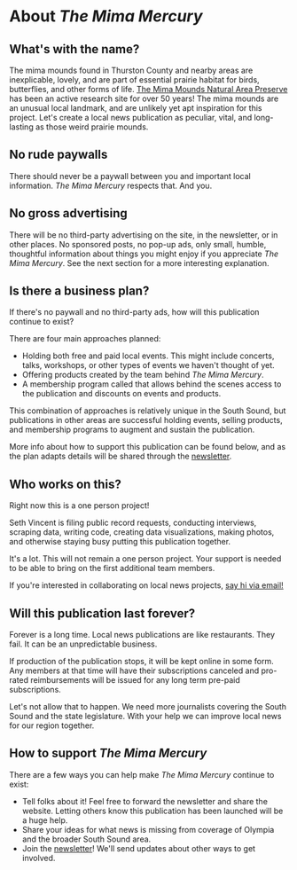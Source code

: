 <script>
import Newsletter from '$components/Newsletter.svelte'
</script>

# About _The Mima Mercury_

## What's with the name?
The mima mounds found in Thurston County and nearby areas are inexplicable, lovely, and are part of essential prairie habitat for birds, butterflies, and other forms of life. [The Mima Mounds Natural Area Preserve](https://www.dnr.wa.gov/MimaMounds) has been an active research site for over 50 years! The mima mounds are an unusual local landmark, and are unlikely yet apt inspiration for this project. Let's create a local news publication as peculiar, vital, and long-lasting as those weird prairie mounds. 

## No rude paywalls
There should never be a paywall between you and important local information. _The Mima Mercury_ respects that. And you.

## No gross advertising
There will be no third-party advertising on the site, in the newsletter, or in other places. No sponsored posts, no pop-up ads, only small, humble, thoughtful information about things you might enjoy if you appreciate _The Mima Mercury_. See the next section for a more interesting explanation.

## Is there a business plan?
If there's no paywall and no third-party ads, how will this publication continue to exist? 

There are four main approaches planned:
- Holding both free and paid local events. This might include concerts, talks, workshops, or other types of events we haven't thought of yet.
- Offering products created by the team behind _The Mima Mercury_.
- A membership program called that allows behind the scenes access to the publication and discounts on events and products.

This combination of approaches is relatively unique in the South Sound, but publications in other areas are successful holding events, selling products, and membership programs to augment and sustain the publication.

More info about how to support this publication can be found below, and as the plan adapts details will be shared through the [newsletter](/about/membership/newsletter/).

## Who works on this?
Right now this is a one person project!

Seth Vincent is filing public record requests, conducting interviews, scraping data, writing code, creating data visualizations, making photos, and otherwise staying busy putting this publication together.

It's a lot. This will not remain a one person project. Your support is needed to be able to bring on the first additional team members.

If you're interested in collaborating on local news projects, [say hi via email!](/about/contact)

## Will this publication last forever?
Forever is a long time. Local news publications are like restaurants. They fail. It can be an unpredictable business.

If production of the publication stops, it will be kept online in some form. Any members at that time will have their subscriptions canceled and pro-rated reimbursements will be issued for any long term pre-paid subscriptions.

Let's not allow that to happen. We need more journalists covering the South Sound and the state legislature. With your help we can improve local news for our region together.

## How to support _The Mima Mercury_

There are a few ways you can help make _The Mima Mercury_ continue to exist:

- Tell folks about it! Feel free to forward the newsletter and share the website. Letting others know this publication has been launched will be a huge help.
- Share your ideas for what news is missing from coverage of Olympia and the broader South Sound area.
- Join the [newsletter](/about/membership/newsletter/)! We'll send updates about other ways to get involved.

<Newsletter />
